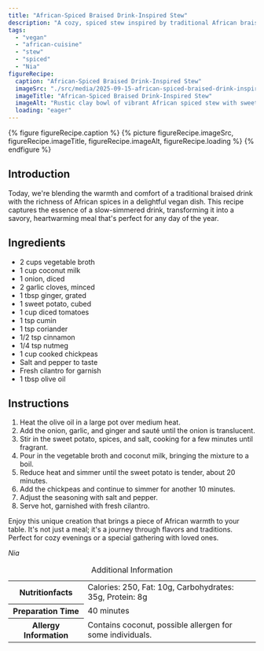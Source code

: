 ```yaml
---
title: "African-Spiced Braised Drink-Inspired Stew"
description: "A cozy, spiced stew inspired by traditional African braised drinks. This vegan dish blends sweet potatoes, chickpeas, and aromatic spices, perfect for any meal."
tags:
  - "vegan"
  - "african-cuisine"
  - "stew"
  - "spiced"
  - "Nia"
figureRecipe: 
  caption: "African-Spiced Braised Drink-Inspired Stew"
  imageSrc: "./src/media/2025-09-15-african-spiced-braised-drink-inspired-stew-2245.png"
  imageTitle: "African-Spiced Braised Drink-Inspired Stew"
  imageAlt: "Rustic clay bowl of vibrant African spiced stew with sweet potatoes, chickpeas, and tomatoes, garnished with cilantro on a dark wooden table, beside a spoon on a linen napkin."
  loading: "eager"
---
```


{% figure figureRecipe.caption %}
{% picture figureRecipe.imageSrc, figureRecipe.imageTitle, figureRecipe.imageAlt, figureRecipe.loading %}
{% endfigure %}

## Introduction

Today, we're blending the warmth and comfort of a traditional braised drink with the richness of African spices in a delightful vegan dish. This recipe captures the essence of a slow-simmered drink, transforming it into a savory, heartwarming meal that's perfect for any day of the year.

## Ingredients

- 2 cups vegetable broth
- 1 cup coconut milk
- 1 onion, diced
- 2 garlic cloves, minced
- 1 tbsp ginger, grated
- 1 sweet potato, cubed
- 1 cup diced tomatoes
- 1 tsp cumin
- 1 tsp coriander
- 1/2 tsp cinnamon
- 1/4 tsp nutmeg
- 1 cup cooked chickpeas
- Salt and pepper to taste
- Fresh cilantro for garnish
- 1 tbsp olive oil

## Instructions

1. Heat the olive oil in a large pot over medium heat.
2. Add the onion, garlic, and ginger and sauté until the onion is translucent.
3. Stir in the sweet potato, spices, and salt, cooking for a few minutes until fragrant.
4. Pour in the vegetable broth and coconut milk, bringing the mixture to a boil.
5. Reduce heat and simmer until the sweet potato is tender, about 20 minutes.
6. Add the chickpeas and continue to simmer for another 10 minutes.
7. Adjust the seasoning with salt and pepper.
8. Serve hot, garnished with fresh cilantro.

Enjoy this unique creation that brings a piece of African warmth to your table. It's not just a meal; it's a journey through flavors and traditions. Perfect for cozy evenings or a special gathering with loved ones.

*Nia*

<table><caption class='sr-only'>Additional Information</caption><tr><th>Nutritionfacts</th><td>Calories: 250, Fat: 10g, Carbohydrates: 35g, Protein: 8g&nbsp;</td></tr><tr><th>Preparation Time</th><td>40 minutes&nbsp;</td></tr><tr><th>Allergy Information</th><td>Contains coconut, possible allergen for some individuals.&nbsp;</td></tr></table>

